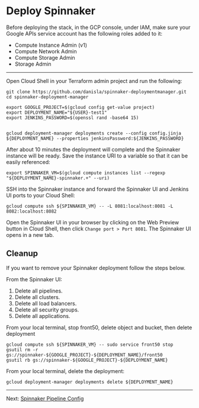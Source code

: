 # Deploy Spinnaker

Before deploying the stack, in the GCP console, under IAM, make sure your Google APIs service account has the following roles added to it:

- Compute Instance Admin (v1)
- Compute Network Admin
- Compute Storage Admin
- Storage Admin

-----

Open Cloud Shell in your Terraform admin project and run the following:

```
git clone https://github.com/danisla/spinnaker-deploymentmanager.git
cd spinnaker-deployment-manager

export GOOGLE_PROJECT=$(gcloud config get-value project)
export DEPLOYMENT_NAME="${USER}-test1"
export JENKINS_PASSWORD=$(openssl rand -base64 15)


gcloud deployment-manager deployments create --config config.jinja ${DEPLOYMENT_NAME} --properties jenkinsPassword:${JENKINS_PASSWORD}
```

After about 10 minutes the deployment will complete and the Spinnaker instance will be ready. Save the instance URI to a variable so that it can be easily referenced:

```
export SPINNAKER_VM=$(gcloud compute instances list --regexp "${DEPLOYMENT_NAME}-spinnaker.+" --uri)
```

SSH into the Spinnaker instance and forward the Spinnaker UI and Jenkins UI ports to your Cloud Shell:

```
gcloud compute ssh ${SPINNAKER_VM} -- -L 8081:localhost:8081 -L 8082:localhost:8082
```

Open the Spinnaker UI in your browser by clicking on the Web Preview button in Cloud Shell, then click `Change port > Port 8081`. The Spinnaker UI opens in a new tab.

## Cleanup

If you want to remove your Spinnaker deployment follow the steps below.

From the Spinnaker UI:

1. Delete all pipelines.
2. Delete all clusters.
3. Delete all load balancers.
4. Delete all security groups.
5. Delete all applications.

From your local terminal, stop front50, delete object and bucket, then delete deployment

```
gcloud compute ssh ${SPINNAKER_VM} -- sudo service front50 stop
gsutil rm -r gs://spinnaker-${GOOGLE_PROJECT}-${DEPLOYMENT_NAME}/front50
gsutil rb gs://spinnaker-${GOOGLE_PROJECT}-${DEPLOYMENT_NAME}
```

From your local terminal, delete the deployment:

```
gcloud deployment-manager deployments delete ${DEPLOYMENT_NAME}
```

-----

Next: [Spinnaker Pipeline Config](./04_SPINNAKER_PIPELINES.md)